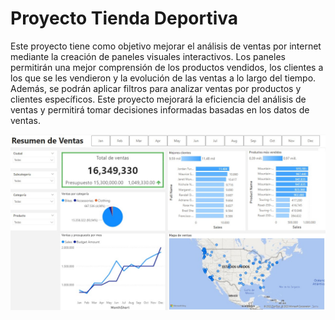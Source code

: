 # Proyecto Tienda Deportiva

Este proyecto tiene como objetivo mejorar el análisis de ventas por internet mediante la creación de paneles visuales interactivos. Los paneles permitirán una mejor comprensión de los productos vendidos, los clientes a los que se les vendieron y la evolución de las ventas a lo largo del tiempo. Además, se podrán aplicar filtros para analizar ventas por productos y clientes específicos. Este proyecto mejorará la eficiencia del análisis de ventas y permitirá tomar decisiones informadas basadas en los datos de ventas.

<img src="DashboardVentas.jpg" />
